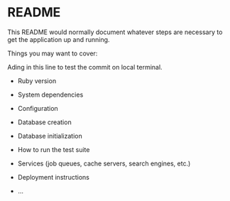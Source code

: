# README

This README would normally document whatever steps are necessary to get the
application up and running.

Things you may want to cover:

Ading in this line to test the commit on local terminal.

* Ruby version

* System dependencies

* Configuration

* Database creation

* Database initialization

* How to run the test suite

* Services (job queues, cache servers, search engines, etc.)

* Deployment instructions

* ...
